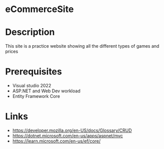 # eCommerceSite
# Description
This site is a practice website showing all the different types of games and prices 
# Prerequisites
* Visual studio 2022
* ASP.NET and Web Dev workload
* Entity Framework Core
# Links
* https://developer.mozilla.org/en-US/docs/Glossary/CRUD
* https://dotnet.microsoft.com/en-us/apps/aspnet/mvc
* https://learn.microsoft.com/en-us/ef/core/
